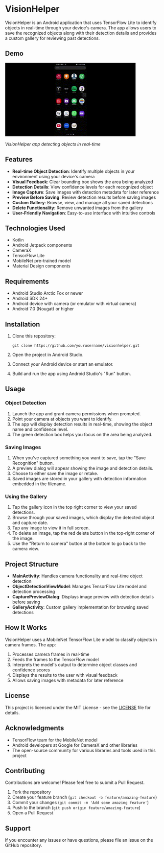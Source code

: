 # VisionHelper

VisionHelper is an Android application that uses TensorFlow Lite to identify objects in real-time through your device's camera. The app allows users to save the recognized objects along with their detection details and provides a custom gallery for reviewing past detections.

## Demo

![VisionHelper in action](demo.gif)

*VisionHelper app detecting objects in real-time*

<!-- 
## Screenshots
Add your app screenshots here:
- Main camera view with detection
- Preview dialog
- Gallery view
- etc.

Example:
![Camera View](screenshots/camera_view.jpg)
![Gallery View](screenshots/gallery_view.jpg)
-->

## Features

- **Real-time Object Detection**: Identify multiple objects in your environment using your device's camera
- **Visual Feedback**: Clear bounding box shows the area being analyzed
- **Detection Details**: View confidence levels for each recognized object
- **Image Capture**: Save images with detection metadata for later reference
- **Preview Before Saving**: Review detection results before saving images
- **Custom Gallery**: Browse, view, and manage all your saved detections
- **Delete Functionality**: Remove unwanted images from the gallery
- **User-Friendly Navigation**: Easy-to-use interface with intuitive controls

## Technologies Used

- Kotlin
- Android Jetpack components
- CameraX
- TensorFlow Lite
- MobileNet pre-trained model
- Material Design components

## Requirements

- Android Studio Arctic Fox or newer
- Android SDK 24+
- Android device with camera (or emulator with virtual camera)
- Android 7.0 (Nougat) or higher

## Installation

1. Clone this repository:
   ```
   git clone https://github.com/yourusername/visionhelper.git
   ```

2. Open the project in Android Studio.

3. Connect your Android device or start an emulator.

4. Build and run the app using Android Studio's "Run" button.

## Usage

### Object Detection

1. Launch the app and grant camera permissions when prompted.
2. Point your camera at objects you want to identify.
3. The app will display detection results in real-time, showing the object name and confidence level.
4. The green detection box helps you focus on the area being analyzed.

### Saving Images

1. When you've captured something you want to save, tap the "Save Recognition" button.
2. A preview dialog will appear showing the image and detection details.
3. Choose to either save the image or retake.
4. Saved images are stored in your gallery with detection information embedded in the filename.

### Using the Gallery

1. Tap the gallery icon in the top right corner to view your saved detections.
2. Browse through your saved images, which display the detected object and capture date.
3. Tap any image to view it in full screen.
4. To delete an image, tap the red delete button in the top-right corner of the image.
5. Use the "Return to camera" button at the bottom to go back to the camera view.

## Project Structure

- **MainActivity**: Handles camera functionality and real-time object detection
- **ObjectDetectionViewModel**: Manages TensorFlow Lite model and detection processing
- **CapturePreviewDialog**: Displays image preview with detection details before saving
- **GalleryActivity**: Custom gallery implementation for browsing saved detections

## How It Works

VisionHelper uses a MobileNet TensorFlow Lite model to classify objects in camera frames. The app:

1. Processes camera frames in real-time
2. Feeds the frames to the TensorFlow model
3. Interprets the model's output to determine object classes and confidence scores
4. Displays the results to the user with visual feedback
5. Allows saving images with metadata for later reference

## License

This project is licensed under the MIT License - see the [LICENSE](LICENSE) file for details.

## Acknowledgments

- TensorFlow team for the MobileNet model
- Android developers at Google for CameraX and other libraries
- The open-source community for various libraries and tools used in this project

## Contributing

Contributions are welcome! Please feel free to submit a Pull Request.

1. Fork the repository
2. Create your feature branch (`git checkout -b feature/amazing-feature`)
3. Commit your changes (`git commit -m 'Add some amazing feature'`)
4. Push to the branch (`git push origin feature/amazing-feature`)
5. Open a Pull Request

## Support

If you encounter any issues or have questions, please file an issue on the GitHub repository. 